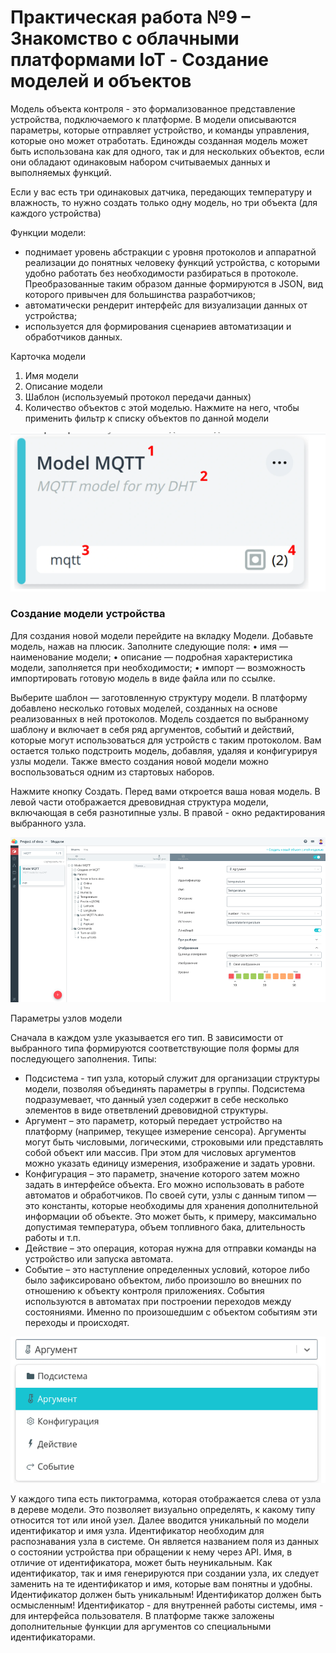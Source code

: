 # Практическая работа №9 – Знакомство с облачными платформами IoT - Создание моделей и объектов
Модель объекта контроля - это формализованное представление устройства, подключаемого к платформе. В модели описываются параметры, которые отправляет устройство, и команды управления, которые оно может отработать. Единожды созданная модель может быть использована как для одного, так и для нескольких объектов, если они обладают одинаковым набором считываемых данных и выполняемых функций.

Если у вас есть три одинаковых датчика, передающих температуру и влажность, то нужно создать только одну модель, но три объекта (для каждого устройства)

Функции модели:
- поднимает уровень абстракции с уровня протоколов и аппаратной реализации до понятных человеку функций устройства, с которыми удобно работать без необходимости разбираться в протоколе. Преобразованные таким образом данные формируются в JSON, вид которого привычен для большинства разработчиков;
- автоматически рендерит интерфейс для визуализации данных от устройства;
- используется для формирования сценариев автоматизации и обработчиков данных.

Карточка модели
1.	Имя модели
2.	Описание модели
3.	Шаблон (используемый протокол передачи данных)
4.	Количество объектов с этой моделью. Нажмите на него, чтобы применить фильтр к списку объектов по данной модели

![](../images/Pasted%20image%2020241215214955.png)

### Создание модели устройства
Для создания новой модели перейдите на вкладку Модели. Добавьте модель, нажав на плюсик.
Заполните следующие поля:
•	имя — наименование модели;
•	описание — подробная характеристика модели, заполняется при необходимости;
•	импорт — возможность импортировать готовую модель в виде файла или по ссылке.

Выберите шаблон — заготовленную структуру модели. В платформу добавлено несколько готовых моделей, созданных на основе реализованных в ней протоколов. Модель создается по выбранному шаблону и включает в себя ряд аргументов, событий и действий, которые могут использоваться для устройств с таким протоколом. Вам остается только подстроить модель, добавляя, удаляя и конфигурируя узлы модели.
Также вместо создания новой модели можно воспользоваться одним из стартовых наборов.

Нажмите кнопку Создать. Перед вами откроется ваша новая модель. В левой части отображается древовидная структура модели, включающая в себя разнотипные узлы. В правой - окно редактирования выбранного узла.

![](../images/Pasted%20image%2020241215215039.png)

Параметры узлов модели

Сначала в каждом узле указывается его тип. В зависимости от выбранного типа формируются соответствующие поля формы для последующего заполнения. Типы:
- Подсистема - тип узла, который служит для организации структуры модели, позволяя объединять параметры в группы. Подсистема подразумевает, что данный узел содержит в себе несколько элементов в виде ответвлений древовидной структуры.
- Аргумент – это параметр, который передает устройство на платформу (например, текущее измерение сенсора). Аргументы могут быть числовыми, логическими, строковыми или представлять собой объект или массив. При этом для числовых аргументов можно указать единицу измерения, изображение и задать уровни.
- Конфигурация – это параметр, значение которого затем можно задать в интерфейсе объекта. Его можно использовать в работе автоматов и обработчиков. По своей сути, узлы с данным типом — это константы, которые необходимы для хранения дополнительной информации об объекте. Это может быть, к примеру, максимально допустимая температура, объем топливного бака, длительность работы и т.п.
- Действие – это операция, которая нужна для отправки команды на устройство или запуска автомата.
- Событие – это наступление определенных условий, которое либо было зафиксировано объектом, либо произошло во внешних по отношению к объекту контроля приложениях. События используются в автоматах при построении переходов между состояниями. Именно по произошедшим с объектом событиям эти переходы и происходят.

![](../images/Pasted%20image%2020241215215124.png)

У каждого типа есть пиктограмма, которая отображается слева от узла в дереве модели. Это позволяет визуально определять, к какому типу относится тот или иной узел.
Далее вводится уникальный по модели идентификатор и имя узла. Идентификатор необходим для распознавания узла в системе. Он является названием поля из данных о состоянии устройства при обращении к нему через API. Имя, в отличие от идентификатора, может быть неуникальным. Как идентификатор, так и имя генерируются при создании узла, их следует заменить на те идентификатор и имя, которые вам понятны и удобны.
Идентификатор должен быть уникальным! Идентификатор должен быть осмысленным! Идентификатор - для внутренней работы системы, имя - для интерфейса пользователя.
В платформе также заложены дополнительные функции для аргументов со специальными идентификаторами.

